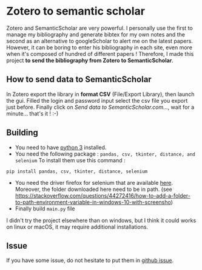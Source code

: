 # Zotero to semantic scholar

Zotero and SemanticScholar are very powerful. I personally use the first to manage my bibliography and generate bibtex for my own notes and the second as an alternative to googleScholar to alert me on the latest papers. 
However, it can be boring to enter his bibliography in each site, even more when it's composed of hundred of different papers ! Therefore, I made this project __to send the bibliography from Zotero to SemanticScholar__.

## How to send data to SemanticScholar

In Zotero export the library in __format CSV__ (File/Export Library), then launch the gui. Filled the login and password input select the csv file you export just before. Finally click on _Send data to SemanticScholar.com..._, wait for a minute... that's it ! :-) 

## Building

- You need to have [python 3](https://www.python.org/downloads/) installed.
- You need the following package : `pandas, csv, tkinter, distance, and selenium`
To install them use this command :
```
pip install pandas, csv, tkinter, distance, selenium
```
- You need the driver firefox for selenium that are available [here](https://github.com/mozilla/geckodriver/releases). Moreover, the folder downloaded here need to be in path. (see https://stackoverflow.com/questions/44272416/how-to-add-a-folder-to-path-environment-variable-in-windows-10-with-screensho) 
- Finally build `main.py` file

I didn't try the project elsewhere than on windows, but I think it could works on linux or macOS, it may require additional installations.

## Issue 

If you have some issue, do not hesitate to put them in [github issue](https://github.com/davidAlgis/zotero2SemanticScholar/issues).

